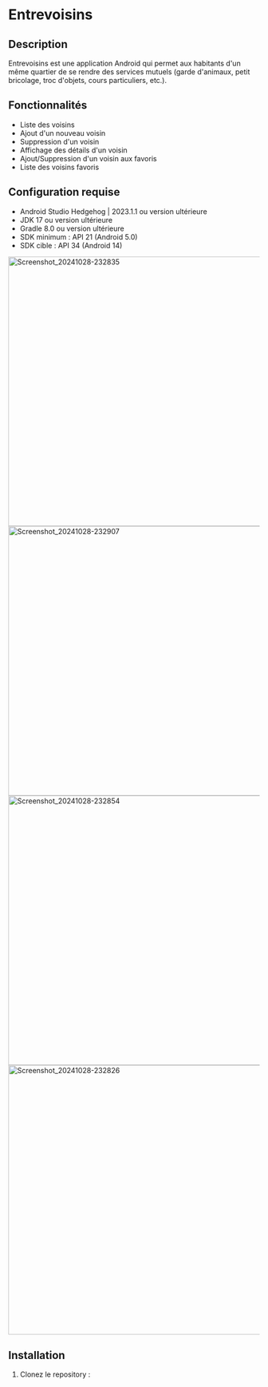 # Entrevoisins

## Description
Entrevoisins est une application Android qui permet aux habitants d'un même quartier de se rendre des services mutuels (garde d'animaux, petit bricolage, troc d'objets, cours particuliers, etc.).

## Fonctionnalités
- Liste des voisins
- Ajout d'un nouveau voisin
- Suppression d'un voisin
- Affichage des détails d'un voisin
- Ajout/Suppression d'un voisin aux favoris
- Liste des voisins favoris

## Configuration requise
- Android Studio Hedgehog | 2023.1.1 ou version ultérieure
- JDK 17 ou version ultérieure
- Gradle 8.0 ou version ultérieure
- SDK minimum : API 21 (Android 5.0)
- SDK cible : API 34 (Android 14)


<img width="540" alt="Screenshot_20241028-232835" src="https://github.com/user-attachments/assets/5675e694-467c-483e-b91a-68d27ece5cbf">
<img width="540" alt="Screenshot_20241028-232907" src="https://github.com/user-attachments/assets/48916df4-2cfa-4b6c-b09e-d8497fcdfc6d">
<img width="540" alt="Screenshot_20241028-232854" src="https://github.com/user-attachments/assets/e21ff275-6253-4754-b245-b8880f2e6617">
<img width="540" alt="Screenshot_20241028-232826" src="https://github.com/user-attachments/assets/b7a46297-b38b-4365-b598-58c9b3d03fcf">


## Installation
1. Clonez le repository :
